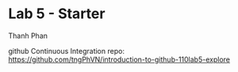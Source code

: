 # Lab 5 - Starter
Thanh Phan 

github Continuous Integration repo: https://github.com/tngPhVN/introduction-to-github-110lab5-explore
